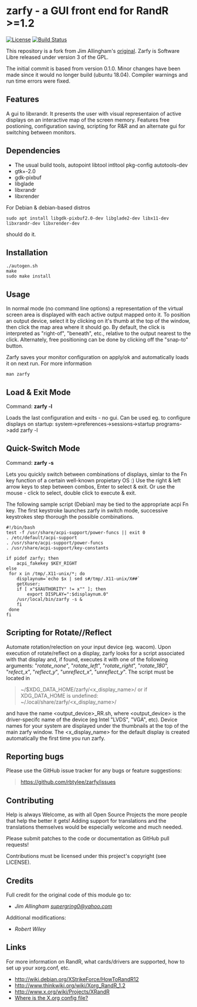 # zarfy - a GUI front end for RandR >=1.2
[![License](http://img.shields.io/badge/license-GPLv3-blue.svg?colorB=9977bb&style=plastic)](https://github.com/rbtylee/zarfy/blob/master/LICENSE)
[![Build Status](https://travis-ci.com/rbtylee/zarfy.svg?branch=master)](https://travis-ci.com/rbtylee/zarfy)

This repository is a fork from Jim Allingham's [original](https://sourceforge.net/projects/zarfy/). Zarfy is Software Libre released under version 3 of the GPL.

The initial commit is based from version 0.1.0. Minor changes have been made since it would no longer build (ubuntu 18.04). Compiler warnings and run time errors were fixed.

## Features

A gui to libxrandr. It presents the user with visual representaion of active displays on an interactive map of
the screen memory. Features free postioning, configuration saving, scripting for R&R and an alternate gui for switching between monitors.

## Dependencies

*   The usual build tools, autopoint libtool intltool pkg-config  autotools-dev
*   gtk+-2.0
*   gdk-pixbuf
*   libglade
*   libxrandr
*   libxrender

For Debian & debian-based distros

```sudo apt install libgdk-pixbuf2.0-dev libglade2-dev libx11-dev libxrandr-dev libxrender-dev```

should do it.

## Installation
```ShellSession
./autogen.sh
make
sudo make install
```

## Usage

In  normal  mode (no command line options) a representation of the virtual screen area is displayed with each 
active output mapped  onto  it. To  position  an  output device, select it by clicking on it's thumb at the top of the
window, then click the map area where it should go. By default, the click is interpreted as "right-of", "beneath", 
etc., relative to the output nearest to the click. Alternately, free  positioning  can be done by clicking off the "snap-to" button.

Zarfy  saves  your  monitor configuration on apply/ok and automatically loads it on next run. For more information

```ShellSession
man zarfy
```


## Load & Exit Mode

Command: **zarfy -l**

Loads the last configuration and exits - no gui.
Can be used eg. to configure displays on startup:
system->preferences->sessions->startup programs->add zarfy -l


## Quick-Switch Mode

Command: **zarfy -s**

Lets you quickly switch between combinations of displays, simlar to
the Fn key function of a certain well-known propietary OS :)
Use the right & left arrow keys to step between combos, Enter to
select & exit. Or use the mouse - click to select, double click to
execute & exit.

The following sample script (Debian) may be tied to the appropriate
acpi Fn key. The first keystroke launches zarfy in switch mode,
successive keystrokes step thorough the possible combinations.

```Shell
#!/bin/bash
test -f /usr/share/acpi-support/power-funcs || exit 0
. /etc/default/acpi-support
. /usr/share/acpi-support/power-funcs
. /usr/share/acpi-support/key-constants

if pidof zarfy; then
	acpi_fakekey $KEY_RIGHT
else 
 for x in /tmp/.X11-unix/*; do
    displaynum=`echo $x | sed s#/tmp/.X11-unix/X##`
    getXuser;
    if [ x"$XAUTHORITY" != x"" ]; then
        export DISPLAY=":$displaynum.0"
	/usr/local/bin/zarfy -s &
    fi
 done
fi
```

## Scripting for Rotate//Reflect

Automate rotation/relection on your input device (eg. wacom).
Upon execution of rotate/reflect on a display, zarfy looks for
a script associated with that display and, if found, executes it
with one of the following arguments: "_rotate_none_", "_rotate_left_",
"_rotate_right_", "_rotate_180_", "_refect_x_", "_reflect_y_", "_unreflect_x_",
"_unreflect_y_". The script must be located in

> ~/$XDG_DATA_HOME/zarfy/<x_display_name>/ 
or if XDG_DATA_HOME is undefined:
> ~/.local/share/zarfy/<x_display_name>/

and have the name <output_device>_RR.sh, where <output_device>
is the driver-specifc name of the device (eg Intel "LVDS", "VGA", etc).
Device names for your system are displayed under the thumbnails
at the top of the main zarfy window. The <x_display_name> for the
default display is created automatically the first time you run zarfy.

## Reporting bugs

Please use the GitHub issue tracker for any bugs or feature suggestions:

> <https://github.com/rbtylee/zarfy/issues>

## Contributing

Help is always Welcome, as with all Open Source Projects the more people that help the better it gets!
Adding support for translations and the translations themselves would be especially welcome and much needed.

Please submit patches to the code or documentation as GitHub pull requests!

Contributions must be licensed under this project's copyright (see LICENSE). 

## Credits

Full credit for the original code of this module go to:
* _*Jim Allingham <supergring0@yahoo.com>*_

Additional modifications:
* _*Robert Wiley*_

## Links

For more information on RandR, what cards/drivers are supported,
how to set up your xorg.conf, etc.

*   <http://wiki.debian.org/XStrikeForce/HowToRandR12>
*   <http://www.thinkwiki.org/wiki/Xorg_RandR_1.2>
*   <http://www.x.org/wiki/Projects/XRandR>
*   [Where is the X.org config file?](https://askubuntu.com/questions/4662/where-is-the-x-org-config-file-how-do-i-configure-x-there)

